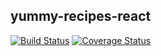## yummy-recipes-react

[![Build Status](https://travis-ci.org/LehruAngela/yummy-recipes-react.svg?branch=develop-redux)](https://travis-ci.org/LehruAngela/yummy-recipes-react)
[![Coverage Status](https://coveralls.io/repos/github/LehruAngela/yummy-recipes-react/badge.svg?branch=master)](https://coveralls.io/github/LehruAngela/yummy-recipes-react?branch=master)

